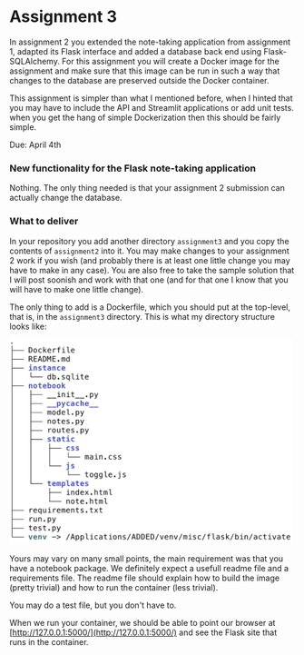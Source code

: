 # Assignment 3

In assignment 2 you extended the note-taking application from assignment 1, adapted its Flask interface and added a database back end using Flask-SQLAlchemy. For this assignment you will create a Docker image for the assignment and make sure that this image can be run in such a way that changes to the database are preserved outside the Docker container.

This assignment is simpler than what I mentioned before, when I hinted that you may have to include the API and Streamlit applications or add unit tests. when you get the hang of simple Dockerization then this should be fairly simple.

Due: April 4th


### New functionality for the Flask note-taking application

Nothing. The only thing needed is that your assignment 2 submission can actually change the database.


### What to deliver

In your repository you add another directory `assignment3` and you copy the contents of `assignment2` into it. You may make changes to your assignment 2 work if you wish (and probably there is at least one little change you may have to make in any case). You are also free to take the sample solution that I will post soonish and work with that one (and for that one I know that you will have to make one little change).

The only thing to add is a Dockerfile, which you should put at the top-level, that is, in the `assignment3` directory. This is what my directory structure looks like:

<img src="images/a3-structure.png" width=500>

Yours may vary on many small points, the main requirement was that you have a notebook package. We definitely expect a usefull readme file and a requirements file. The readme file should explain how to build the image (pretty trivial) and how to run the container (less trivial).

You may do a test file, but you don't have to.

When we run your container, we should be able to point our browser at [http://127.0.0.1:5000/](http://127.0.0.1:5000/) and see the Flask site that runs in the container.	